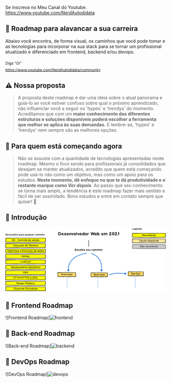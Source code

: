 Se inscreva no Meu Canal do Youtube:
https://www.youtube.com/NerdAutodidata

## :dart: Roadmap para alavancar a sua carreira

Abaixo você encontra, de forma visual, os caminhos que você pode tomar e as tecnologias para incorporar na sua stack para se tornar um profissional atualizado e diferenciado em frontend, backend e/ou devops. 

<sub>Diga "Oi" <br>
https://www.youtube.com/NerdAutodidata/community
</sub>

## :warning: Nossa proposta
> A proposta deste roadmap é dar uma ideia sobre o atual panorama e guiá-lo se você estiver confuso sobre qual o próximo aprendizado, não influenciar você a seguir os 'hypes' e 'trendys' do momento. Acreditamos que com um <b>maior conhecimento das diferentes estruturas e soluções disponíveis poderá escolher a ferramenta que melhor se aplica às suas demandas.</b> E lembre-se, 'hypes' e 'trendys' nem sempre são as melhores opções. 

## :beginner: Para quem está começando agora
> Não se assuste com a quantidade de tecnologias apresentadas neste roadmap. Mesmo o foco sendo para profissionais já consolidados que desejam se manter atualizados, acredito que quem está começando pode usá-lo não como um objetivo, mas como um apoio para os estudos. <b>Neste momento, dê enfoque no que te dá produtividade e o restante marque como <i>Ver depois</i></b>. Ao passo que seu conhecimento se torna mais amplo, a tendência é este roadmap fazer mais sentido e fácil de ser assimilado. Bons estudos e entre em contato sempre que quiser! :punch:

## :small_blue_diamond: Introdução

![Introdução do Roadmap do Desenvolvedor Web](./images/intro.png)

## :small_blue_diamond: Frontend Roadmap

![Frontend Roadmap]![frontend](https://user-images.githubusercontent.com/35077695/148646981-d853dcbc-545a-40f5-979c-2dcc30ac2be6.png)

## :small_blue_diamond: Back-end Roadmap

![Back-end Roadmap]![backend](https://user-images.githubusercontent.com/35077695/148646988-18f1577b-93db-4ff0-8887-e413b7b89ff5.png)

## :small_blue_diamond: DevOps Roadmap

![DevOps Roadmap]![devops](https://user-images.githubusercontent.com/35077695/148646994-6f7e1c95-b1a5-4809-b835-f2eed2b9af19.png)
